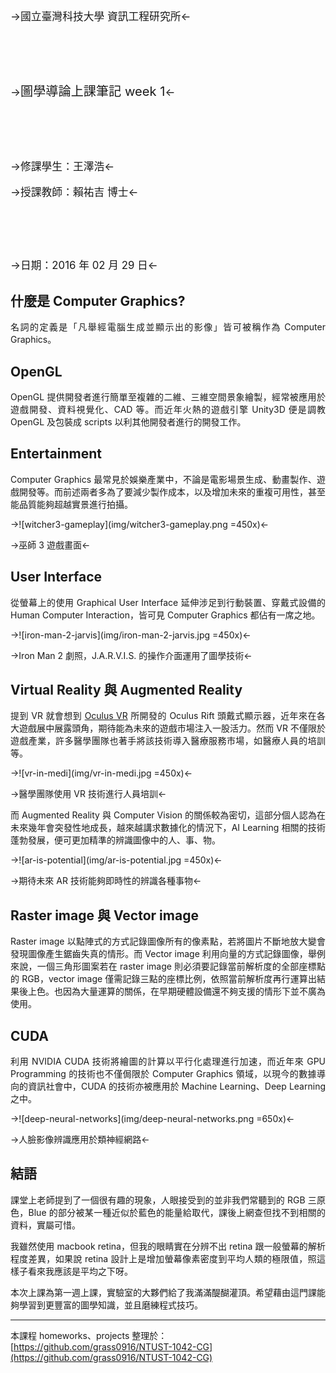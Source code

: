 <big>

</br>

->國立臺灣科技大學 資訊工程研究所<-

</br></br></br>

-><big>圖學導論上課筆記 week 1</big><-

</br></br></br>

->修課學生：王澤浩<-

->授課教師：賴祐吉 博士<-

</br></br></br>

->日期：2016 年 02 月 29 日<-

</big>

<div style="page-break-after: always;"></div>

<div style="text-align: justify;">

## 什麼是 Computer Graphics?

名詞的定義是「凡舉經電腦生成並顯示出的影像」皆可被稱作為 Computer Graphics。

## OpenGL

OpenGL 提供開發者進行簡單至複雜的二維、三維空間景象繪製，經常被應用於遊戲開發、資料視覺化、CAD 等。而近年火熱的遊戲引擎 Unity3D 便是調教 OpenGL 及包裝成 scripts 以利其他開發者進行的開發工作。

## Entertainment

Computer Graphics 最常見於娛樂產業中，不論是電影場景生成、動畫製作、遊戲開發等。而前述兩者多為了要減少製作成本，以及增加未來的重複可用性，甚至能品質能夠超越實景進行拍攝。

->![witcher3-gameplay](img/witcher3-gameplay.png =450x)<-

->巫師 3 遊戲畫面<-

## User Interface

從螢幕上的使用 Graphical User Interface 延伸涉足到行動裝置、穿戴式設備的 Human Computer Interaction，皆可見 Computer Graphics 都佔有一席之地。

->![iron-man-2-jarvis](img/iron-man-2-jarvis.jpg =450x)<-

->Iron Man 2 劇照，J.A.R.V.I.S. 的操作介面運用了圖學技術<-


## Virtual Reality 與 Augmented Reality

提到 VR 就會想到 [Oculus VR](https://www.oculus.com/) 所開發的 Oculus Rift 頭戴式顯示器，近年來在各大遊戲展中展露頭角，期待能為未來的遊戲市場注入一股活力。然而 VR 不僅限於遊戲產業，許多醫學團隊也著手將該技術導入醫療服務市場，如醫療人員的培訓等。

->![vr-in-medi](img/vr-in-medi.jpg =450x)<-

->醫學團隊使用 VR 技術進行人員培訓<-

而 Augmented Reality 與 Computer Vision 的關係較為密切，這部分個人認為在未來幾年會突發性地成長，越來越講求數據化的情況下，AI Learning 相關的技術蓬勃發展，便可更加精準的辨識圖像中的人、事、物。

->![ar-is-potential](img/ar-is-potential.jpg =450x)<-

->期待未來 AR 技術能夠即時性的辨識各種事物<-

## Raster image 與 Vector image

Raster image 以點陣式的方式記錄圖像所有的像素點，若將圖片不斷地放大變會發現圖像產生鋸齒失真的情形。而 Vector image 利用向量的方式記錄圖像，舉例來說，一個三角形圖案若在 raster image 則必須要記錄當前解析度的全部座標點的 RGB，vector image 僅需記錄三點的座標比例，依照當前解析度再行運算出結果後上色。也因為大量運算的關係，在早期硬體設備還不夠支援的情形下並不廣為使用。


## CUDA

利用 NVIDIA CUDA 技術將繪圖的計算以平行化處理進行加速，而近年來 GPU Programming 的技術也不僅侷限於 Computer Graphics 領域，以現今的數據導向的資訊社會中，CUDA 的技術亦被應用於 Machine Learning、Deep Learning 之中。

->![deep-neural-networks](img/deep-neural-networks.png =650x)<-

->人臉影像辨識應用於類神經網路<-

## 結語

課堂上老師提到了一個很有趣的現象，人眼接受到的並非我們常聽到的 RGB 三原色，Blue 的部分被某一種近似於藍色的能量給取代，課後上網查但找不到相關的資料，實屬可惜。

我雖然使用 macbook retina，但我的眼睛實在分辨不出 retina 跟一般螢幕的解析程度差異，如果說 retina 設計上是增加螢幕像素密度到平均人類的極限值，照這樣子看來我應該是平均之下呀。

本次上課為第一週上課，實驗室的大夥們給了我滿滿醍醐灌頂。希望藉由這門課能夠學習到更豐富的圖學知識，並且磨練程式技巧。

---

<div style="text-align: left;">

本課程 homeworks、projects 整理於：[https://github.com/grass0916/NTUST-1042-CG](https://github.com/grass0916/NTUST-1042-CG)